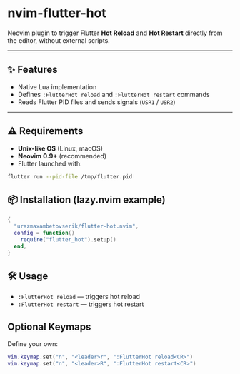 # nvim-flutter-hot

Neovim plugin to trigger Flutter **Hot Reload** and **Hot Restart** directly from the editor, without external scripts.

---

## ✨ Features

- Native Lua implementation
- Defines `:FlutterHot reload` and `:FlutterHot restart` commands
- Reads Flutter PID files and sends signals (`USR1` / `USR2`)

---

## ⚠️ Requirements

- **Unix-like OS** (Linux, macOS)
- **Neovim 0.9+** (recommended)
- Flutter launched with:

```bash
flutter run --pid-file /tmp/flutter.pid
```

## 📦 Installation (lazy.nvim example)
```lua
{
  "urazmaxambetovserik/flutter-hot.nvim",
  config = function()
    require("flutter_hot").setup()
  end,
}
```

## 🛠️ Usage

- `:FlutterHot reload` — triggers hot reload
- `:FlutterHot restart` — triggers hot restart

## Optional Keymaps
Define your own:
```lua
vim.keymap.set("n", "<leader>r", ":FlutterHot reload<CR>")
vim.keymap.set("n", "<leader>R", ":FlutterHot restart<CR>")
```
